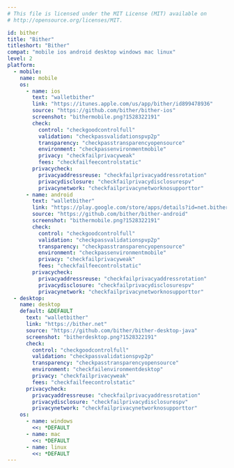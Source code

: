 ```yaml
---
# This file is licensed under the MIT License (MIT) available on
# http://opensource.org/licenses/MIT.

id: bither
title: "Bither"
titleshort: "Bither"
compat: "mobile ios android desktop windows mac linux"
level: 2
platform:
  - mobile:
    name: mobile
    os:
      - name: ios
        text: "walletbither"
        link: "https://itunes.apple.com/us/app/bither/id899478936"
        source: "https://github.com/bither/bither-ios"
        screenshot: "bithermobile.png?1528322191"
        check:
          control: "checkgoodcontrolfull"
          validation: "checkpassvalidationspvp2p"
          transparency: "checkpasstransparencyopensource"
          environment: "checkpassenvironmentmobile"
          privacy: "checkfailprivacyweak"
          fees: "checkfailfeecontrolstatic"
        privacycheck:
          privacyaddressreuse: "checkfailprivacyaddressrotation"
          privacydisclosure: "checkfailprivacydisclosurespv"
          privacynetwork: "checkfailprivacynetworknosupporttor"
      - name: android
        text: "walletbither"
        link: "https://play.google.com/store/apps/details?id=net.bither"
        source: "https://github.com/bither/bither-android"
        screenshot: "bithermobile.png?1528322191"
        check:
          control: "checkgoodcontrolfull"
          validation: "checkpassvalidationspvp2p"
          transparency: "checkpasstransparencyopensource"
          environment: "checkpassenvironmentmobile"
          privacy: "checkfailprivacyweak"
          fees: "checkfailfeecontrolstatic"
        privacycheck:
          privacyaddressreuse: "checkfailprivacyaddressrotation"
          privacydisclosure: "checkfailprivacydisclosurespv"
          privacynetwork: "checkfailprivacynetworknosupporttor"
  - desktop:
    name: desktop
    default: &DEFAULT
      text: "walletbither"
      link: "https://bither.net"
      source: "https://github.com/bither/bither-desktop-java"
      screenshot: "bitherdesktop.png?1528322191"
      check:
        control: "checkgoodcontrolfull"
        validation: "checkpassvalidationspvp2p"
        transparency: "checkpasstransparencyopensource"
        environment: "checkfailenvironmentdesktop"
        privacy: "checkfailprivacyweak"
        fees: "checkfailfeecontrolstatic"
      privacycheck:
        privacyaddressreuse: "checkfailprivacyaddressrotation"
        privacydisclosure: "checkfailprivacydisclosurespv"
        privacynetwork: "checkfailprivacynetworknosupporttor"
    os:
      - name: windows
        <<: *DEFAULT
      - name: mac
        <<: *DEFAULT
      - name: linux
        <<: *DEFAULT
---
```

